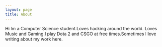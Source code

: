 ```yaml
---
layout: page
title: About
---
```

Hi Im a Computer Science student.Loves hacking around the world.
Loves Music and Gaming.I play Dota 2 and CSGO at free times.Sometimes I love writing about my work here.
